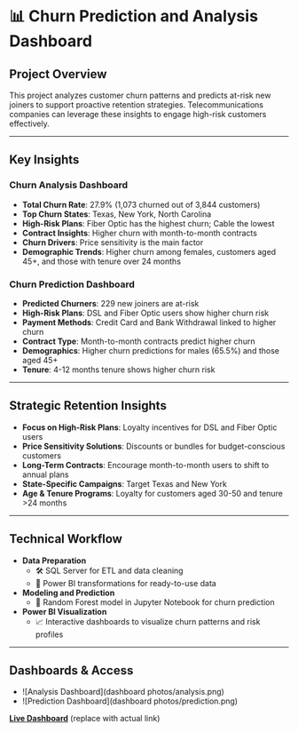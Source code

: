 # 📊 Churn Prediction and Analysis Dashboard

## Project Overview
This project analyzes customer churn patterns and predicts at-risk new joiners to support proactive retention strategies. Telecommunications companies can leverage these insights to engage high-risk customers effectively.

---

## Key Insights

### Churn Analysis Dashboard
- **Total Churn Rate**: 27.9% (1,073 churned out of 3,844 customers)
- **Top Churn States**: Texas, New York, North Carolina
- **High-Risk Plans**: Fiber Optic has the highest churn; Cable the lowest
- **Contract Insights**: Higher churn with month-to-month contracts
- **Churn Drivers**: Price sensitivity is the main factor
- **Demographic Trends**: Higher churn among females, customers aged 45+, and those with tenure over 24 months

### Churn Prediction Dashboard
- **Predicted Churners**: 229 new joiners are at-risk
- **High-Risk Plans**: DSL and Fiber Optic users show higher churn risk
- **Payment Methods**: Credit Card and Bank Withdrawal linked to higher churn
- **Contract Type**: Month-to-month contracts predict higher churn
- **Demographics**: Higher churn predictions for males (65.5%) and those aged 45+
- **Tenure**: 4-12 months tenure shows higher churn risk

---

## Strategic Retention Insights
- **Focus on High-Risk Plans**: Loyalty incentives for DSL and Fiber Optic users
- **Price Sensitivity Solutions**: Discounts or bundles for budget-conscious customers
- **Long-Term Contracts**: Encourage month-to-month users to shift to annual plans
- **State-Specific Campaigns**: Target Texas and New York
- **Age & Tenure Programs**: Loyalty for customers aged 30-50 and tenure >24 months

---

## Technical Workflow
- **Data Preparation**
  - 🛠️ SQL Server for ETL and data cleaning
  - 🔄 Power BI transformations for ready-to-use data
- **Modeling and Prediction**
  - 🧠 Random Forest model in Jupyter Notebook for churn prediction
- **Power BI Visualization**
  - 📈 Interactive dashboards to visualize churn patterns and risk profiles

---

## Dashboards & Access
- ![Analysis Dashboard](dashboard photos/analysis.png)
- ![Prediction Dashboard](dashboard photos/prediction.png)

[**Live Dashboard**](https://example-link.com) (replace with actual link)

